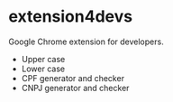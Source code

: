 # extension4devs
Google Chrome extension for developers.

 - Upper case
 - Lower case
 - CPF generator and checker
 - CNPJ generator and checker
